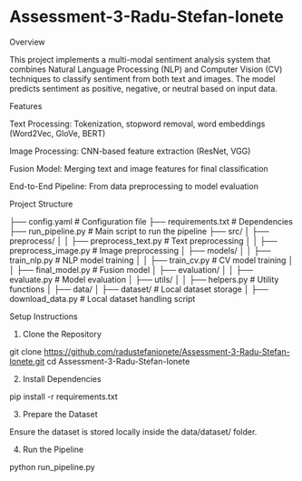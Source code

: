 # Assessment-3-Radu-Stefan-Ionete

Overview

This project implements a multi-modal sentiment analysis system that combines Natural Language Processing (NLP) and Computer Vision (CV) techniques to classify sentiment from both text and images. The model predicts sentiment as positive, negative, or neutral based on input data.

Features

Text Processing: Tokenization, stopword removal, word embeddings (Word2Vec, GloVe, BERT)

Image Processing: CNN-based feature extraction (ResNet, VGG)

Fusion Model: Merging text and image features for final classification

End-to-End Pipeline: From data preprocessing to model evaluation

Project Structure

├── config.yaml               # Configuration file
├── requirements.txt          # Dependencies
├── run_pipeline.py           # Main script to run the pipeline
├── src/
│   ├── preprocess/
│   │   ├── preprocess_text.py     # Text preprocessing
│   │   ├── preprocess_image.py    # Image preprocessing
│   ├── models/
│   │   ├── train_nlp.py           # NLP model training
│   │   ├── train_cv.py            # CV model training
│   │   ├── final_model.py         # Fusion model
│   ├── evaluation/
│   │   ├── evaluate.py            # Model evaluation
│   ├── utils/
│   │   ├── helpers.py             # Utility functions
│   ├── data/
│       ├── dataset/               # Local dataset storage
│       ├── download_data.py       # Local dataset handling script

Setup Instructions

1. Clone the Repository

git clone https://github.com/radustefanionete/Assessment-3-Radu-Stefan-Ionete.git
cd Assessment-3-Radu-Stefan-Ionete

2. Install Dependencies

pip install -r requirements.txt

3. Prepare the Dataset

Ensure the dataset is stored locally inside the data/dataset/ folder.

4. Run the Pipeline

python run_pipeline.py
